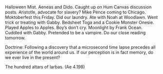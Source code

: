 Halloween Mist. Aeneas and Dido. Caught up on Hum Canvas discussion posts. Aristotle, advocate for slavery? Mike Pence coming to Chicago. Moktoberfest this Friday. Did our laundry. Ate with Noah at Woodlawn. Went trick or treating with Gabby. Bedsheet Toga and a Cookie Monster Onesie. Played Apples to Apples. Boy’s don’t cry. Moonlight by Frank Ocean. Cuddled with Gabby. Pretended to be a vampire. Do our close reading tomorrow.

Doctrine: Following a discovery that a microsecond time lapse precedes all experience of the world around us. If our perception is in fact memory, do we ever live in the present? 

The hundred altars of Iarbas. (Ae 4.198)
